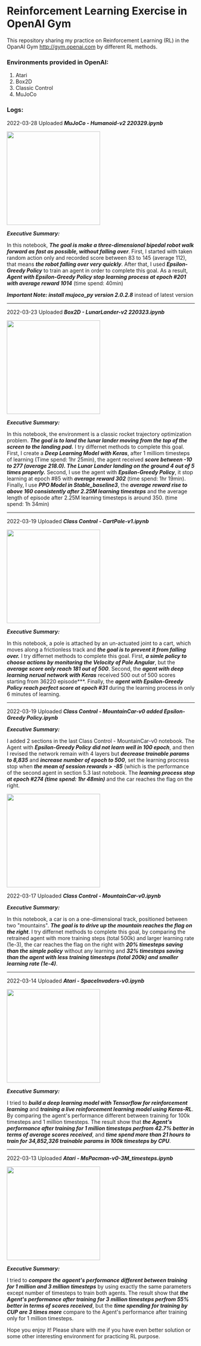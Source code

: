 # Reinforcement Learning Exercise in OpenAI Gym
This repository sharing my practice on Reinforcement Learning (RL) in the OpanAI Gym  http://gym.openai.com by different RL methods.

### Environments provided in OpenAI:
1. Atari
2. Box2D
3. Classic Control
4. MuJoCo

### Logs:
2022-03-28 Uploaded ***MuJoCo - Humanoid-v2 220329.ipynb***

<img src='http://gym.openai.com/videos/2019-10-21--mqt8Qj1mwo/Humanoid-v2/poster.jpg' width='250px'/>

***Executive Summary:***

In this notebook, ***The goal is make a three-dimensional bipedal robot walk forward as fast as possible, without falling over***. First, I started with taken random action only and recorded score between 83 to 145 (average 112), that means ***the robot falling over very quickly***. After that, I used ***Epsilon-Greedy Policy*** to train an agent in order to complete this goal. As a result, ***Agent with Epsilon-Greedy Policy stop learning process at epoch #201 with average reward 1014*** (time spend: 40min)

***Important Note: install mujoco_py version 2.0.2.8*** instead of latest version

----------------------------------------------------------------------------------------------------------

2022-03-23 Uploaded ***Box2D - LunarLander-v2 220323.ipynb***

<img src='http://gym.openai.com/videos/2019-10-21--mqt8Qj1mwo/LunarLander-v2/poster.jpg' width='250px'/>

***Executive Summary:***

In this notebook, the environment is a classic rocket trajectory optimization problem. ***The goal is to land the lunar lander moving from the top of the screen to the landing pad.*** I try differnet methods to complete this goal. First, I create a ***Deep Learning Model with Keras***, after 1 milliom timesteps of learning (Time spend: 1hr 25min), the agent received ***score between -10 to 277 (average 218.0). The Lunar Lander landing on the ground 4 out of 5 times properly.*** Second, I use the agent with ***Epsilon-Greedy Policy***, it stop learning at epoch #85 with ***average reward 302*** (time spend: 1hr 19min). Finally, I use ***PPO Model in Stable_baseline3***, the ***average reward rise to above 160 consistently after 2.25M learning timesteps*** and the average length of episode after 2.25M learning timesteps is around 350. (time spend: 1h 34min)

----------------------------------------------------------------------------------------------------------

2022-03-19 Uploaded ***Class Control - CartPole-v1.ipynb***

<img src='http://gym.openai.com/videos/2019-10-21--mqt8Qj1mwo/CartPole-v1/poster.jpg' width='250px'/>

***Executive Summary:***

In this notebook, a pole is attached by an un-actuated joint to a cart, which moves along a frictionless track and ***the goal is to prevent it from falling over.*** I try differnet methods to complete this goal. First, ***a simle policy to choose actions by monitoring the Velocity of Pole Angular***, but the ***average score only reach 181 out of 500***. Second, the ***agent with deep learning nerual network with Keras*** received 500 out of 500 scores starting from 36220 episode***. Finally, the ***agent with Epsilon-Greedy Policy reach perfect score at epoch #31*** during the learning process in only 6 minutes of learning.

----------------------------------------------------------------------------------------------------------
2022-03-19 Uploaded ***Class Control - MountainCar-v0 added Epsilon-Greedy Policy.ipynb***

***Executive Summary:***

I added 2 sections in the last Class Control - MountainCar-v0 notebook. The Agent with ***Epsilon-Greedy Policy did not learn well in 100 epoch***, and then I revised the network remain with 4 layers but ***decrease trainable params to 8,835*** and ***increase number of epoch to 500***, set the learning procress stop when ***the mean of session rewards > -85*** (which is the performance of the second agent in section 5.3 last notebook. The ***learning process stop at epoch #274 (time spend: 1hr 48min)*** and the car reaches the flag on the right.

<img src='http://gym.openai.com/videos/2019-10-21--mqt8Qj1mwo/MountainCar-v0/poster.jpg' width='250px'/>

2022-03-17 Uploaded ***Class Control - MountainCar-v0.ipynb***

***Executive Summary:***

In this notebook, a car is on a one-dimensional track, positioned between two "mountains". ***The goal is to drive up the mountain reaches the flag on the right***. I try differnet methods to complete this goal, by comparing the retrained agent with more training steps (total 500k) and larger learning rate (1e-3), the car reaches the flag on the right with ***20% timesteps saving than the simple policy*** without any learning and ***32% timesteps saving than the agent with less training timesteps (total 200k) and smaller learning rate (1e-4)***.

----------------------------------------------------------------------------------------------------------
2022-03-14 Uploaded ***Atari - SpaceInvaders-v0.ipynb***

<img src='http://gym.openai.com/videos/2019-10-21--mqt8Qj1mwo/SpaceInvaders-v0/poster.jpg' width='250px'/>

***Executive Summary:***

I tried to ***build a deep learning model with Tensorflow for reinforcement learning*** and ***training a live reinforcement learning model using Keras-RL***. By comparing the agent's performance different between training for 100k timesteps and 1 million timesteps. The result show that ***the Agent's performance after training for 1 million timesteps perfrom 42.7% better in terms of average scores received***, and ***time spend more than 21 hours to train for 34,852,326 trainable params in 100k timesteps by CPU***.

----------------------------------------------------------------------------------------------------------

2022-03-13 Uploaded ***Atari - MsPacman-v0-3M_timesteps.ipynb***

<img src='http://gym.openai.com/videos/2019-10-21--mqt8Qj1mwo/MsPacman-v0/poster.jpg' width='250px'/>

***Executive Summary:***

I tried to ***compare the agaent's performance different between training for 1 million and 3 million timesteps*** by using exactly the same parameters except number of timesteps to train both agents. The result show that ***the Agent's performance after training for 3 million timesteps perfrom 55% better in terms of scores received***, but the ***time spending for training by CUP are 3 times more*** compare to the Agent's performance after training only for 1 million timesteps.  

Hope you enjoy it! Please share with me if you have even better solution or some other interesting environment for practicing RL purpose.

